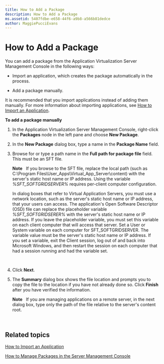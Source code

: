 ```yaml
---
title: How to Add a Package
description: How to Add a Package
ms.assetid: 5407fdbe-e658-44f6-a9b8-a566b81dedce
author: MaggiePucciEvans
---
```


# How to Add a Package


You can add a package from the Application Virtualization Server Management Console in the following ways:

-   Import an application, which creates the package automatically in the process.

-   Add a package manually.

It is recommended that you import applications instead of adding them manually. For more information about importing applications, see [How to Import an Application](how-to-import-an-applicationserver.md).

**To add a package manually**

1.  In the Application Virtualization Server Management Console, right-click the **Packages** node in the left pane and choose **New Package**.

2.  In the **New Package** dialog box, type a name in the **Package Name** field.

3.  Browse for or type a path name in the **Full path for package file** field. This must be an SFT file.

    **Note**  
    If you browse to the SFT file, replace the local path (such as C:\\Program Files\\User\_Apps\\Virtual\_App\_Server\\content) with the server's static host name or IP address. Using the variable *%SFT\_SOFTGRIDSERVER%* requires per-client computer configuration.

    In dialog boxes that refer to Virtual Application Servers, you must use a network location, such as the server's static host name or IP address, that your users can access. The application's Open Software Descriptor (OSD) file can replace the placeholder variable *%SFT\_SOFTGRIDSERER%* with the server's static host name or IP address. If you leave the placeholder variable, you must set this variable on each client computer that will access that server. Set a User or System variable on each computer for SFT\_SOFTGRIDSERVER. The variable value must be the server's static host name or IP address. If you set a variable, exit the Client session, log out of and back into Microsoft Windows, and then restart the session on each computer that had a session running and had the variable set.

     

4.  Click **Next**.

5.  The **Summary** dialog box shows the file location and prompts you to copy the file to the location if you have not already done so. Click **Finish** after you have verified the information.

    **Note**  
    If you are managing applications on a remote server, in the next dialog box, type only the path of the file relative to the server's content root.

     

## Related topics


[How to Import an Application](how-to-import-an-applicationserver.md)

[How to Manage Packages in the Server Management Console](how-to-manage-packages-in-the-server-management-console.md)

 

 





